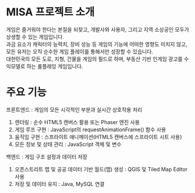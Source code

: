 # MISA 프로젝트 소개
게임은 즐거워야 한다는 본질을 되찾고, 개발사와 사용자, 그리고 지역 소상공인 모두가 상생할 수 있는 게임입니다.  
과금 요소가 캐릭터의 능력치, 장비 성능 등 게임의 기능에 어떠한 영향도 미치지 않고,  
모든 유저는 오직 순수한 게임 플레이를 통해서만 성장할 수 있습니다.  
대한민국의 모든 도로, 지형, 건물을 게임의 필드로 하며, 부동산 기반 인게임 광고를 수익모델로 하는 롤플레잉 게임입니다.


# 주요 기능
프론트엔드 : 게임의 모든 시각적인 부분과 실시간 상호작용 처리  
  
1. 렌더링 : 순수 HTML5 캔버스 활용 또는 Phaser 엔진 사용  
2. 게임 루프 구현 : JavaScript의 requestAnimationFrame() 함수 사용  
3. 움직임 구현 : 스프라이트 애니메이션(HTML5 캔버스에 스프라이트 시트 사용)  
4. 모든 정보 및 상태 관리 : JavaScript 객체 및 변수  
  
백엔드 : 게임 구조 설정과 데이터 저장  
  
1. 오픈스트리트 맵 및 공공 데이터 기반 월드(맵) 생성 : QGIS 및 Tiled Map Editor 사용  
2. 저장 및 데이터 유지 : Java, MySQL 연결
